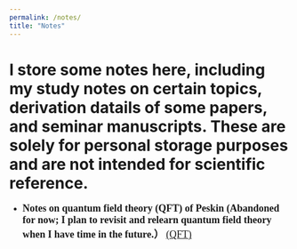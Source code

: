 ```yaml
---
permalink: /notes/
title: "Notes"
---
```


# I store some notes here, including my study notes on certain topics, derivation datails of some papers, and seminar manuscripts. These are solely for personal storage purposes and are not intended for scientific reference.


- **<font face="Times New Roman" size=4>Notes on quantum field theory (QFT) of Peskin (Abandoned for now; I plan to revisit and relearn quantum field theory when I have time in the future.）</font>** [<font face="Times New Roman" size=4>(QFT)</font>](https://github.com/Yusaaaaa/Yusaaaaa.github.io/blob/master/assets/QFT.pdf "QFT")
